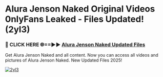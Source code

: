 # Alura Jenson Naked Original Videos 0nlyFans Leaked - Files Updated! (2yl3)

<h3>🔴 CLICK HERE 🌐==►► <a href="https://tinyurl.com/up5wt9bj" rel="nofollow">Alura Jenson Naked Updated Files</a></h3>

Get Alura Jenson Naked and all content. Now you can access all videos and pictures of Alura Jenson Naked. New Updated Files 2025!

[![2yl3](https://i.imgur.com/ABiUzMV.gif)](https://tinyurl.com/up5wt9bj)
